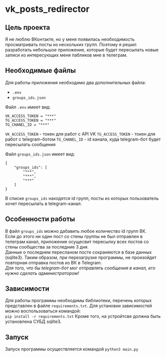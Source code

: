 # vk_posts_redirector
## Цель проекта
Я не люблю ВКонтакте, но у меня появилась необходимость просматривать посты из нескольких групп. Поэтому я решил разработать небольшое приложение, которые будет пересылать новые записи из интересующих меня пабликов мне в телеграм.


## Необходимые файлы
Для работы приложения необходимо два дополнительных файла:
- `.env`
- `groups_ids.json`

Файл `.env` имеет вид:
```
VK_ACCESS_TOKEN = "***"
TG_ACCESS_TOKEN = "***"
TG_CHANEL_ID = "***"
```
`VK_ACCESS_TOKEN` - токен для работ с API VK 
`TG_ACCESS_TOKEN` - токен для работ с telegram-ботом
`TG_CHANEL_ID` - id канала, куда telegram-бот будет пересылать сообщения


Файл `groups_ids.json` имеет вид:
```
{
    "groups_ids": [
        "***",
        "***",
        "***"
    ]
}
```
В списке `groups_ids` находятся id групп, посты из которых пользователь хочет пересылать в telegram-канал.


## Особенности работы
В файл `groups_ids` можно дабавить любое количество id групп ВК.<br>
Если до этого ни один пост со стены группы не был отправлен в телеграм канал, приложение осущесвит пересылку всех постов со стены сообщества за последние 3 дня.<br>
Данные о последнем пересланом посте сохраняются в базе данных (sqlite3). Таким образом, при перезагрузке программы, не произойдет повторная отправка постов из ВК в Telegram. <br>
*Для того, что бы telegram-бот мог отправлять сообщения в канал, его нужно сделать администратором!*


## Зависимости
Для работы программы необходимы библиотеки, перечень которых представлен в файле `requirements.txt`.
Для установки зависимостей можно воспользоваться командой:<br>
`pip install -r requirements.txt`
Кроме того, на устройтсве должна быть установлена СУБД sqlite3.

## Запуск
Запуск программы осуществляется командой `python3 main.py`
